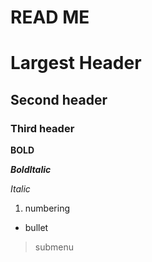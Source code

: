 # READ ME
# Largest Header
## Second header
### Third header
**BOLD**

**_BoldItalic_**

*Italic*

1. numbering
- bullet
> submenu
